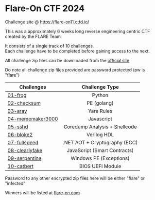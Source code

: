 # Flare-On CTF 2024

Challenge site @ https://flare-on11.ctfd.io/

This was a approximately 6 weeks long reverse engineering centric CTF created by the FLARE Team

It consists of a single track of 10 challenges.  
Each challenge have to be completed before gaining access to the next.

All challenge zip files can be downloaded from the [official site](https://flare-on11.ctfd.io/)

Do note all challenge zip files provided are password protected (pw is "flare")

| Challenges                                     |        Challenge Type         |
| ---------------------------------------------- | :---------------------------: |
| [01-frog](01_frog/readme.md)                   |            Python             |
| [02-checksum](02_checksum/readme.md)           |          PE (golang)          |
| [03-aray](03_aray/readme.md)                   |          Yara Rules           |
| [04-mememaker3000](04_mememaker3000/readme.md) |          Javascript           |
| [05-sshd](05_sshd/readme.md)                   | Coredump Analysis + Shellcode |
| [06-bloke2](06_bloke2/readme.md)               |          Verilog HDL          |
| [07-fullspeed](07_fullspeed/readme.md)         | .NET AOT + Cryptography (ECC) |
| [08-clearlyfake](08_clearlyfake/readme.md)     | JavaScript (Smart Contracts)  |
| [09-serpentine](09_serpentine/readme.md)       |    Windows PE (Exceptions)    |
| [10-catbert](10_catbert/readme.md)             |       BIOS UEFI Module        |

Password to any other encrypted zip files here will be either "flare" or "infected"

Winners will be listed at [flare-on.com](https://flare-on.com/)